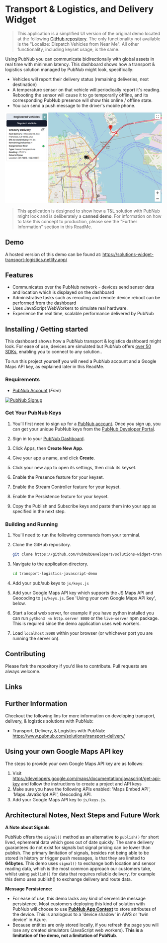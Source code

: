 # Transport & Logistics, and Delivery Widget

> This application is a simplified UI version of the original demo located at the following [GitHub repository](https://github.com/PubNubDevelopers/transport-logistics-javascript-demo/tree/main). The only functionality not available is the "Localize: Dispatch Vehicles from Near Me". All other functionality, including keyset usage, is the same.

Using PubNub you can communicate bidirectionally with global assets in real time with minimum latency.  This dashboard shows how a transport & logistics solution managed by PubNub might look, specifically:

- Vehicles will report their delivery status (remaining deliveries, next destination)
- A temperature sensor on that vehicle will periodically report it's reading.  Rebooting the sensor will cause it to go temporarily offline, and its corresponding PubNub presence will show this online / offline state.
- You can send a push message to the driver's mobile phone.

![Screenshot](/media/transport-delivery-widget-overview.png)

> This application is designed to show how a T&L solution with PubNub might look and is deliberately a **canned demo**.  For information on how to take this concept to production, please see the "Further Information" section in this ReadMe.  

## Demo

A hosted version of this demo can be found at: https://solutions-widget-transport-logistics.netlify.app/

## Features

* Communicates over the PubNub network - devices send sensor data and location which is displayed on the dashboard
* Administrative tasks such as rerouting and remote device reboot can be performed from the dashboard 
* Uses JavaScript WebWorkers to simulate real hardware.
* Experience the real time, scalable performance delivered by PubNub

## Installing / Getting started

This dashboard shows how a PubNub transport & logistics dashboard might look.  For ease of use, devices are simulated but PubNub offers [over 50 SDKs](https://www.pubnub.com/docs/sdks), enabling you to connect to any solution..

To run this project yourself you will need a PubNub account and a Google Maps API key, as explained later in this ReadMe.

### Requirements
- [PubNub Account](#pubnub-account) (*Free*)

<a href="https://dashboard.pubnub.com/signup">
	<img alt="PubNub Signup" src="https://i.imgur.com/og5DDjf.png" width=260 height=97/>
</a>


### Get Your PubNub Keys

1. You’ll first need to sign up for a [PubNub account](https://dashboard.pubnub.com/signup/). Once you sign up, you can get your unique PubNub keys from the [PubNub Developer Portal](https://admin.pubnub.com/).

1. Sign in to your [PubNub Dashboard](https://admin.pubnub.com/).

1. Click Apps, then **Create New App**.

1. Give your app a name, and click **Create**.

1. Click your new app to open its settings, then click its keyset.

1. Enable the Presence feature for your keyset.

1. Enable the Stream Controller feature for your keyset.

1. Enable the Persistence feature for your keyset.

1. Copy the Publish and Subscribe keys and paste them into your app as specified in the next step.

### Building and Running

1. You'll need to run the following commands from your terminal.

1. Clone the GitHub repository.

	```bash
	git clone https://github.com/PubNubDevelopers/solutions-widget-transport-and-logistics.git
	```
1. Navigate to the application directory.

	```bash
	cd transport-logistics-javascript-demo
	```

1. Add your pub/sub keys to `js/keys.js`

1. Add your Google Maps API key which supports the JS Maps API and Geocoding to `js/keys.js`.  See 'Using your own Google Maps API key', below.

1. Start a local web server, for example if you have python installed you can run `python3 -m http.server 8080` or the `live-server` npm package.  This is required since the demo application uses web workers.

1. Load `localhost:8080` within your browser (or whichever port you are running the server on). 


## Contributing
Please fork the repository if you'd like to contribute. Pull requests are always welcome. 

## Links


## Further Information

Checkout the following lins for more information on developing transport, delivery, & logistics solutions with PubNub:

- Transport, Delivery, & Logistics with PubNub: https://www.pubnub.com/solutions/transport-delivery/

## Using your own Google Maps API key

The steps to provide your own Google Maps API key are as follows:

1. Visit https://developers.google.com/maps/documentation/javascript/get-api-key and follow the instructions to create a project and API keys
1. Make sure you have the following APIs enabled: 'Maps Embed API', 'Maps JavaScript API', Geocoding API.  
1. Add your Google Maps API key to `js/keys.js`.

## Architectural Notes, Next Steps and Future Work

**A Note about Signals**

PubNub offers the `signal()` method as an alternative to `publish()` for short lived, ephemeral data which goes out of date quickly.  The same delivery guarantees do not exist for signals but signal pricing can be lower than publish.  The primary limitation of signals, besides not being able to be stored in history or trigger push messages, is that they are limited to **64bytes**.  This demo uses `signal()` to exchange both location and sensor reading data, which is the most common approach our customers take, whilst using `publish()` for data that requires reliable delivery, for example this demo uses publish() to exchange delivery and route data.

**Message Persistence:**

- For ease of use, this demo lacks any kind of serverside message persistence.  Most customers deploying this kind of solution with PubNub will choose to use **[PubNub App Context](https://www.pubnub.com/docs/sdks/javascript/api-reference/objects)** to store attributes of the device.  This is analogous to a 'device shadow' in AWS or 'twin device' in Azure.
- Because entities are only stored locally, if you refresh the page you will lose any created simulators (JavaScript web workers).  **This is a limitation of the demo, not a limitation of PubNub**.

